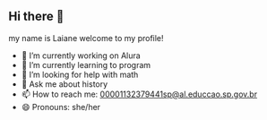 ## Hi there 👋
my name is Laiane
welcome to my profile!
- 🔭 I’m currently working on Alura
- 🌱 I’m currently learning to program 
- 🤔 I’m looking for help with math
- 💬 Ask me about history
- 📫 How to reach me: 00001132379441sp@al.educcao.sp.gov.br
- 😄 Pronouns: she/her

